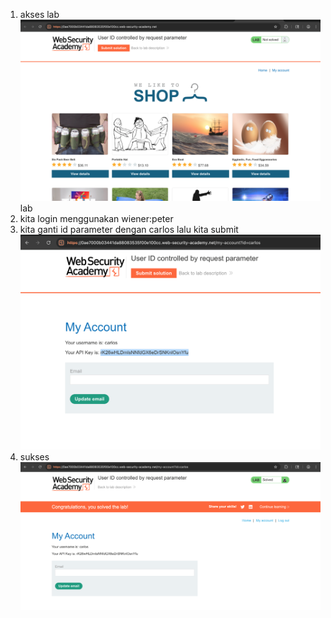 1. akses lab
   ![](images/step1-akses.png) lab
2. kita login menggunakan wiener:peter
   [](images/step2-login.png)
3. kita ganti id parameter dengan carlos lalu kita submit
   ![](images/step3-apikey.png)
4. sukses
   ![](images/step4-success.png)
